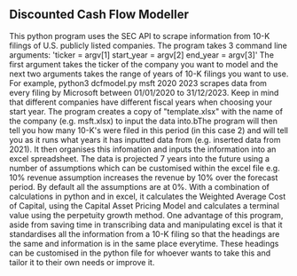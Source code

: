 ## Discounted Cash Flow Modeller

This python program uses the SEC API to scrape information from 10-K filings of U.S. publicly listed companies. The program takes 3 command line arguments: 'ticker = argv[1] start_year = argv[2] end_year = argv[3]' The first argument takes the ticker of the company you want to model and the next two arguments takes the range of years of 10-K filings you want to use. For example, python3 dcfmodel.py msft 2020 2023 scrapes data from every filing by Microsoft between 01/01/2020 to 31/12/2023. Keep in mind that different companies have different fiscal years when choosing your start year. The program creates a copy of "template.xlsx" with the name of the company (e.g. msft.xlsx) to input the data into.bThe program will then tell you how many 10-K's were filed in this period (in this case 2) and will tell you as it runs what years it has inputted data from (e.g. inserted data from 2021). It then organises this infomation and inputs the information into an excel spreadsheet. The data is projected 7 years into the future using a number of assumptions which can be customised within the excel file e.g. 10% revenue assumption increases the revenue by 10% over the forecast period. By default all the assumptions are at 0%. With a combination of calculations in python and in excel, it calculates the Weighted Average Cost of Capital, using the Capital Asset Pricing Model and calculates a terminal value using the perpetuity growth method. One advantage of this program, aside from saving time in transcribing data and manipulating excel is that it standardises all the information from a 10-K filing so that the headings are the same and information is in the same place everytime. These headings can be customised in the python file for whoever wants to take this and tailor it to their own needs or improve it.
